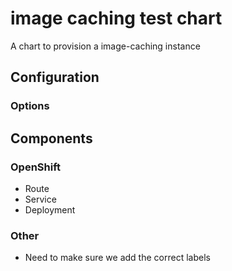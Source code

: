 # image caching test chart

A chart to provision a image-caching instance

## Configuration

###  Options





## Components
### OpenShift
- Route
- Service
- Deployment

### Other
- Need to make sure we add the correct labels
